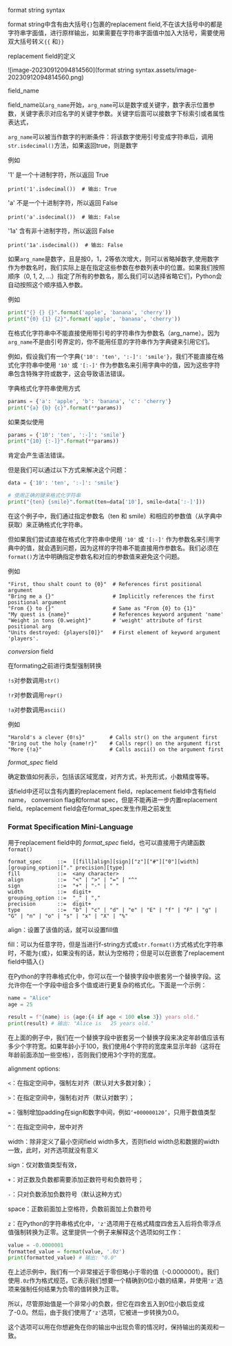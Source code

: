 format string syntax

format string中含有由大括号`{}`包裹的replacement field,不在该大括号中的都是字符串字面值，进行原样输出，如果需要在字符串字面值中加入大括号，需要使用双大括号转义`{{` 和`}}`

replacement field的定义

![image-20230912094814560](format string syntax.assets/image-20230912094814560.png)

field_name 

field_name以`arg_name`开始，`arg_name`可以是数字或关键字，数字表示位置参数，关键字表示对应名字的关键字参数。关键字后面可以接数字下标索引或者属性表达式，

`arg_name`可以被当作数字的判断条件：将该数字使用引号变成字符串后，调用`str.isdecimal()`方法，如果返回true，则是数字

例如

'1' 是一个十进制字符，所以返回 True

```
print('1'.isdecimal())  # 输出: True
```

'a' 不是一个十进制字符，所以返回 False

```
print('a'.isdecimal())  # 输出: False
```

'1a' 含有非十进制字符，所以返回 False

```
print('1a'.isdecimal())  # 输出: False
```



如果`arg_name`是数字，且是按0，1，2等依次增大，则可以省略掉数字,使用数字作为参数名时，我们实际上是在指定这些参数在参数列表中的位置。如果我们按照顺序（0, 1, 2, ...）指定了所有的参数名，那么我们可以选择省略它们，Python会自动按照这个顺序插入参数。

例如

```python
print("{} {} {}".format('apple', 'banana', 'cherry'))
print("{0} {1} {2}".format('apple', 'banana', 'cherry'))
```



在格式化字符串中不能直接使用带引号的字符串作为参数名（arg_name）。因为`arg_name`不是由引号界定的，你不能用任意的字符串作为字典键来引用它们。

例如，假设我们有一个字典`{'10': 'ten', ':-]': 'smile'}`，我们不能直接在格式化字符串中使用 `'10'` 或 `'[:-]'` 作为参数名来引用字典中的值，因为这些字符串包含特殊字符或数字，这会导致语法错误。

字典格式化字符串使用方式

```python
params = {'a': 'apple', 'b': 'banana', 'c': 'cherry'}
print("{a} {b} {c}".format(**params))
```

如果类似使用

```python
params = {'10': 'ten', ':-]': 'smile'}
print("{10} {:-]}".format(**params))
```

肯定会产生语法错误。

但是我们可以通过以下方式来解决这个问题：

```python
data = {'10': 'ten', ':-]': 'smile'}

# 使用正确的键来格式化字符串
print("{ten} {smile}".format(ten=data['10'], smile=data[':-]']))
```

在这个例子中，我们通过指定参数名（ten 和 smile）和相应的参数值（从字典中获取）来正确格式化字符串。

但如果我们尝试直接在格式化字符串中使用 `'10'` 或 `'[:-]'` 作为参数名来引用字典中的值，就会遇到问题，因为这样的字符串不能直接用作参数名。我们必须在`format()`方法中明确指定参数名和对应的参数值来避免这个问题。



例如

```
"First, thou shalt count to {0}"  # References first positional argument
"Bring me a {}"                   # Implicitly references the first positional argument
"From {} to {}"                   # Same as "From {0} to {1}"
"My quest is {name}"              # References keyword argument 'name'
"Weight in tons {0.weight}"       # 'weight' attribute of first positional arg
"Units destroyed: {players[0]}"   # First element of keyword argument 'players'.
```



*conversion* field

在formating之前进行类型强制转换

`!s`对参数调用`str()`

`!r`对参数调用`repr()`

`!a`对参数调用`ascii()`

例如

```
"Harold's a clever {0!s}"        # Calls str() on the argument first
"Bring out the holy {name!r}"    # Calls repr() on the argument first
"More {!a}"                      # Calls ascii() on the argument first
```



 *format_spec* field

确定数值如何表示，包括该区域宽度，对齐方式，补充形式，小数精度等等。

该field中还可以含有内置的replacement field，replacement field中含有field name， conversion flag和format spec，但是不能再进一步内置replacement field。replacement field会在format_spec发生作用之前发生



### Format Specification Mini-Language

用于replacement field中的 *format_spec* field，也可以直接用于内建函数`format()`

```
format_spec     ::=  [[fill]align][sign]["z"]["#"]["0"][width][grouping_option]["." precision][type]
fill            ::=  <any character>
align           ::=  "<" | ">" | "=" | "^"
sign            ::=  "+" | "-" | " "
width           ::=  digit+
grouping_option ::=  "_" | ","
precision       ::=  digit+
type            ::=  "b" | "c" | "d" | "e" | "E" | "f" | "F" | "g" | "G" | "n" | "o" | "s" | "x" | "X" | "%"
```

align：设置了该值的话，就可以设置fill值

fill：可以为任意字符，但是当进行f-string方式或`str.format()`方式格式化字符串时，不能为`{`或`}`，如果没有的话，默认为空格符；但是可以在嵌套了replacement field中插入`{}`

在Python的字符串格式化中，你可以在一个替换字段中嵌套另一个替换字段。这允许你在一个字段中组合多个值或进行更复杂的格式化。下面是一个示例：

```python
name = "Alice"
age = 25

result = f"{name} is {age:{4 if age < 100 else 3}} years old."
print(result) # 输出: "Alice is   25 years old."
```

在上面的例子中，我们在一个替换字段中嵌套另一个替换字段来决定年龄值应该有多少个字符宽。如果年龄小于100，我们使用4个字符的宽度来显示年龄（这将在年龄前面添加一些空格），否则我们使用3个字符的宽度。



alignment options:

`<`：在指定空间中，强制左对齐（默认对大多数对象）；

`>`：在指定空间中，强制右对齐（默认对数字）；

`=`：强制增加padding在sign和数字中间，例如`‘+000000120’`，只用于数值类型

`^`：在指定空间中，居中对齐



width：除非定义了最小空间field width多大，否则field width总和数据的width一致，此时，对齐选项就没有意义



sign：仅对数值类型有效，

`+`：对正数及负数都需要添加正数符号和负数符号；

`-`：只对负数添加负数符号（默认这种方式）

space：正数前面加上空格符，负数前面加上负数符号

`z`：在Python的字符串格式化中，`'z'`选项用于在格式精度四舍五入后将负零浮点值强制转换为正零。这里提供一个例子来解释这个选项如何工作：

```python
value = -0.0000001
formatted_value = format(value, '.0z')
print(formatted_value) # 输出: "0.0"
```

在上述示例中，我们有一个非常接近于零但略小于零的值（-0.0000001）。我们使用`.0z`作为格式规范，它表示我们想要一个精确到0位小数的结果，并使用`'z'`选项来强制任何结果为负零的值转换为正零。

所以，尽管原始值是一个非常小的负数，但它在四舍五入到0位小数后变成了-0.0。然后，由于我们使用了`'z'`选项，它被进一步转换为0.0。

这个选项可以用在你想避免在你的输出中出现负零的情况时，保持输出的美观和一致。


